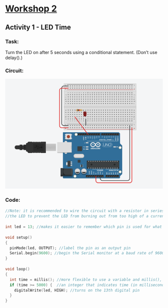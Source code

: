 # [Workshop 2](https://bmesbuildteamucla.github.io/Workshops/Workshop%202%20-%20Coding%20and%20Arduino)

## Activity 1 - LED Time

### Task:
Turn the LED on after 5 seconds using a conditional statement. (Don’t use delay().)

### Circuit:
![Circuit](https://github.com/bmesbuildteamucla/bmesbuildteamucla.github.io/blob/master/Workshops/Workshop%202%20-%20Coding%20and%20Arduino/Activity%201%20-%20LED%20Time/Circuit%201.PNG)

### Code:
```c++
//Note: it is recommended to wire the circuit with a resistor in series with
//the LED to prevent the LED from burning out from too high of a current.

int led = 13; //makes it easier to remember which pin is used for what if you declare a variable for the pin

void setup()
{
  pinMode(led, OUTPUT); //label the pin as an output pin
  Serial.begin(9600); //begin the Serial monitor at a baud rate of 9600 bits per second
}

void loop()
{
  int time = millis(); //more flexible to use a variable and millis(), which is
  if (time >= 5000) {  //an integer that indicates time (in milliseconds) since the Arduino booted up
    digitalWrite(led, HIGH); //turns on the 13th digital pin
  }
}
```
